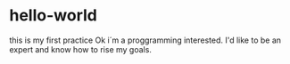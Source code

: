 # hello-world
this is my first practice
Ok i´m a proggramming interested. I'd like to be an expert and know how to rise my goals.
